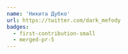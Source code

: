 ```yaml
---
name: 'Никита Дубко'
url: https://twitter.com/dark_mefody
badges:
  - first-contribution-small
  - merged-pr-5
---
```

